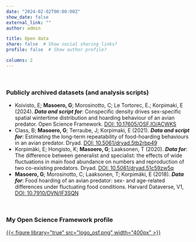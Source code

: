 ```yaml
---
date: "2024-02-02T00:00:00Z"
show_date: false
external_link: ""
author: admin

title: Open data
share: false  # Show social sharing links?
profile: false  # Show author profile?

columns: 2
---
```

<p> </p>

### Publicly archived datasets (and analysis scripts)

* Koivisto, E; __Masoero, G__; Morosinotto, C; Le Tortorec, E.; Korpimaki, E (2024). __*Data and script for*__: Conspecific density drives sex-specific spatial wintertime distribution and hoarding behaviour of an avian predator. Open Science Framework. [DOI: 10.17605/OSF.IO/ACWKS](https://osf.io/acwks/)
* Class, B; __Masoero, G__; Terraube, J; Korpimaki, E (2021). __*Data and script for*__: Estimating the long-term repeatability of food-hoarding behaviours in an avian predator. Dryad. [DOI: 10.5061/dryad.5tb2rbp49](https://doi.org/10.5061/dryad.5tb2rbp49)
* Korpimäki, E; Hongisto, K; __Masoero, G__; Laaksonen, T (2020). __*Data for*__: The difference between generalist and specialist: the effects of wide fluctuations in main food abundance on numbers and reproduction of two co-existing predators. Dryad. [DOI: 10.5061/dryad.51c59zw5q](https://doi.org/10.5061/dryad.51c59zw5q)
* __Masoero, G__; Morosinotto, C; Laaksonen, T; Korpimäki, E (2018). __*Data for*__: Food hoarding of an avian predator: sex- and age-related differences under fluctuating food conditions. Harvard Dataverse, V1, [DOI: 10.7910/DVN/IF3SQN](https://doi.org/10.7910/DVN/IF3SQN)

<p> </p>

### My Open Science Framework profile

<a href="https://osf.io/ct7g5/" target="_blank" rel="noopener noreferrer">
{{< figure library="true" src="logo_osf.png" width="400px" >}}
</a>
